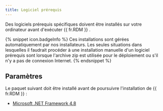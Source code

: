 ```yaml
---
title: Logiciel prérequis
---
```

Des logiciels prérequis spécifiques doivent être installés sur votre ordinateur avant d'exécuter {{ fr.RDM }} . 

{% snippet icon.badgeInfo %} 
Ces installations sont gérées automatiquement par nos installateurs. Les seules situations dans lesquelles il faudrait procéder à une installation manuelle d'un logiciel prérequis sont lorsque l'archive zip est utilisée pour le déploiement ou s'il n'y a pas de connexion Internet. 
{% endsnippet %}
 
## Paramètres 

Le paquet suivant doit être installé avant de poursuivre l'installation de {{ fr.RDM }} :  

* [Microsoft .NET Framework 4.8](https://support.microsoft.com/fr-fr/topic/programme-d-installation-hors-connexion-microsoft-net-framework-4-8-pour-windows-9d23f658-3b97-68ab-d013-aa3c3e7495e0) 

